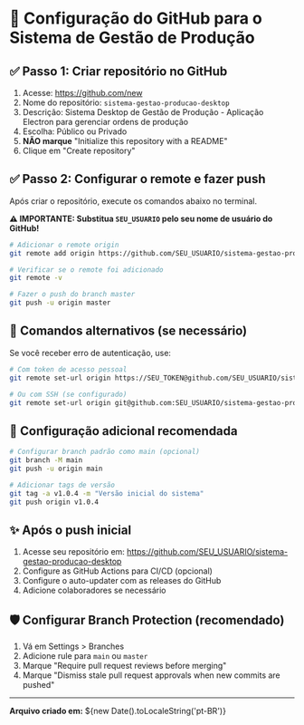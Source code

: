 # 🚀 Configuração do GitHub para o Sistema de Gestão de Produção

## ✅ Passo 1: Criar repositório no GitHub

1. Acesse: https://github.com/new
2. Nome do repositório: `sistema-gestao-producao-desktop`
3. Descrição: Sistema Desktop de Gestão de Produção - Aplicação Electron para gerenciar ordens de produção
4. Escolha: Público ou Privado
5. **NÃO marque** "Initialize this repository with a README"
6. Clique em "Create repository"

## ✅ Passo 2: Configurar o remote e fazer push

Após criar o repositório, execute os comandos abaixo no terminal.

**⚠️ IMPORTANTE: Substitua `SEU_USUARIO` pelo seu nome de usuário do GitHub!**

```bash
# Adicionar o remote origin
git remote add origin https://github.com/SEU_USUARIO/sistema-gestao-producao-desktop.git

# Verificar se o remote foi adicionado
git remote -v

# Fazer o push do branch master
git push -u origin master
```

## 📝 Comandos alternativos (se necessário)

Se você receber erro de autenticação, use:

```bash
# Com token de acesso pessoal
git remote set-url origin https://SEU_TOKEN@github.com/SEU_USUARIO/sistema-gestao-producao-desktop.git

# Ou com SSH (se configurado)
git remote set-url origin git@github.com:SEU_USUARIO/sistema-gestao-producao-desktop.git
```

## 🔧 Configuração adicional recomendada

```bash
# Configurar branch padrão como main (opcional)
git branch -M main
git push -u origin main

# Adicionar tags de versão
git tag -a v1.0.4 -m "Versão inicial do sistema"
git push origin v1.0.4
```

## ✨ Após o push inicial

1. Acesse seu repositório em: https://github.com/SEU_USUARIO/sistema-gestao-producao-desktop
2. Configure as GitHub Actions para CI/CD (opcional)
3. Configure o auto-updater com as releases do GitHub
4. Adicione colaboradores se necessário

## 🛡️ Configurar Branch Protection (recomendado)

1. Vá em Settings > Branches
2. Adicione rule para `main` ou `master`
3. Marque "Require pull request reviews before merging"
4. Marque "Dismiss stale pull request approvals when new commits are pushed"

---

**Arquivo criado em:** ${new Date().toLocaleString('pt-BR')} 